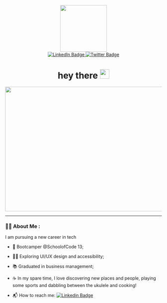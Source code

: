 <div id="header" align="center">
  <img src="https://media.giphy.com/media/VJE5f22EQwaHjx5gTk/giphy.gif" width="150"/>
</div>

<div id="badges" align="center">
  <a href="https://www.linkedin.com/in/federica-costantino/">
  <img src="https://img.shields.io/badge/LinkedIn-blue?style=for-the-badge&logo=linkedin&logoColor=white" alt="LinkedIn Badge"/>
  </a>
  <a href="https://twitter.com/ricacostt">
  <img src="https://img.shields.io/badge/Twitter-blue?style=for-the-badge&logo=twitter&logoColor=white" alt="Twitter Badge"/>
  </a>
</div>

<h1 align="center">
  hey there
  <img src="https://media.giphy.com/media/hvRJCLFzcasrR4ia7z/giphy.gif" width="30px"/>
</h1>

<div align="center">
  <img src="https://cdn.dribbble.com/users/2893989/screenshots/16184117/media/6f04ded8c0e12e6362c63d50bac7d7c7.png" width="600" height="400"/>
</div>

---

### :woman_technologist: About Me :
I am pursuing a new career in tech

- :rocket: Bootcamper @SchoolofCode 13;

- :surfing_woman: Exploring UI/UX design and accessibility;

- :books: Graduated in business management;

- :coffee: In my spare time, I love discovering new places and people, playing some sports and dabbling between the ukulele and cooking!
- :mailbox_with_mail:	How to reach me: [![Linkedin Badge](https://img.shields.io/badge/-Federica-blue?style=flat&logo=Linkedin&logoColor=white)](https://www.linkedin.com/in/federica-costantino/)



<!---
ricacostt/ricacostt is a ✨ special ✨ repository because its `README.md` (this file) appears on your GitHub profile.
You can click the Preview link to take a look at your changes.
--->
